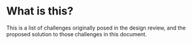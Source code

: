 # What is this?

This is a list of challenges originally posed in the design review, and the proposed solution to those challenges in this document.

